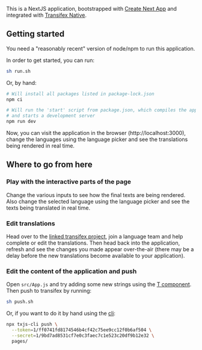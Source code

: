 This is a NextJS application, bootstrapped with
[Create Next App](https://nextjs.org/docs/api-reference/create-next-app) and integrated
with [Transifex Native](https://www.transifex.com/native/).

## Getting started

You need a "reasonably recent" version of node/npm to run this application.

In order to get started, you can run:

```sh
sh run.sh
```

Or, by hand:

```sh
# Will install all packages listed in package-lock.json
npm ci

# Will run the 'start' script from package.json, which compiles the application
# and starts a development server
npm run dev
```

Now, you can visit the application in the browser (http://localhost:3000),
change the languages using the language picker and see the translations being
rendered in real time.

## Where to go from here

### Play with the interactive parts of the page

Change the various inputs to see how the final texts are being rendered. Also
change the selected language using the language picker and see the texts being
translated in real time.

### Edit translations

Head over to the
[linked transifex project](https://www.transifex.com/transifex/native-sandbox/dashboard/),
join a language team and help complete or edit the translations. Then head back
into the application, refresh and see the changes you made appear over-the-air
(there may be a delay before the new translations become available to your
application).

### Edit the content of the application and push

Open `src/App.js` and try adding some new strings using the
[T component](https://github.com/transifex/transifex-javascript/tree/master/packages/react#t-component).
Then push to transifex by running:

```sh
sh push.sh
```

Or, if you want to do it by hand using the
[cli](https://github.com/transifex/transifex-javascript/tree/master/packages/cli):

```sh
npx txjs-cli push \
  --token=1/ff0741fd8174546b4cf42c75ee9cc12f0b6af504 \
  --secret=1/9bd7ad8531cf7e0c3faec7c1e523c20df9b12e32 \
  pages/
```
